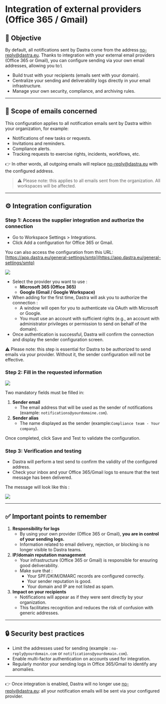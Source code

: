 # Integration of external providers (Office 365 / Gmail)

## 📌 Objective <a href="#objectif" id="objectif"></a>

By default, all notifications sent by Dastra come from the address no-reply@dastra.eu. Thanks to integration with your external email providers (Office 365 or Gmail), you can configure sending via your own email addresses, allowing you to:\


* Build trust with your recipients (emails sent with your domain).
* Centralize your sending and deliverability logs directly in your email infrastructure.
* Manage your own security, compliance, and archiving rules.

***

## 📩 Scope of emails concerned <a href="#perimetre-des-mails-concernes" id="perimetre-des-mails-concernes"></a>

This configuration applies to all notification emails sent by Dastra within your organization, for example:

* Notifications of new tasks or requests.
* Invitations and reminders.
* Compliance alerts.
* Tracking requests to exercise rights, incidents, workflows, etc.

👉 In other words, all outgoing emails will replace no-reply@dastra.eu with the configured address.

> ⚠️ Please note: this applies to all emails sent from the organization. All workspaces will be affected.

***

## ⚙️ Integration configuration <a href="#configuration-de-lintegration" id="configuration-de-lintegration"></a>

### Step 1: Access the supplier integration and authorize the connection

* Go to Workspace Settings > Integrations.
* Click Add a configuration for Office 365 or Gmail.

You can also access the configuration from this URL: [https://app.dastra.eu/general-settings/smtp](https://app.dastra.eu/general-settings/smtp)

![](<../../../.gitbook/assets/Capture d'écran 2025-09-19 110910.png>)

* Select the provider you want to use :
  * **Microsoft 365 (Office 365)**
  * **Google (Gmail / Google Workspace)**
* When adding for the first time, Dastra will ask you to authorize the connection :
  * A window will open for you to authenticate via OAuth with Microsoft or Google.
  * You must use an account with sufficient rights (e.g., an account with administrator privileges or permission to send on behalf of the domain).
* Once authentication is successful, Dastra will confirm the connection and display the sender configuration screen.

⚠️ Please note: this step is essential for Dastra to be authorized to send emails via your provider. Without it, the sender configuration will not be effective.

### Step 2: Fill in the requested information

![](<../../../.gitbook/assets/Capture d'écran 2025-09-19 111634.png>)

Two mandatory fields must be filled in:

1. **Sender email**
   * The email address that will be used as the sender of notifications (example: `notifications@yourdomaine.com`).
2. **Sender alias**
   * The name displayed as the sender (example:`Compliance team - Your company`).

Once completed, click Save and Test to validate the configuration.

### Step 3: Verification and testing

* Dastra will perform a test send to confirm the validity of the configured address.
* Check your inbox and your Office 365/Gmail logs to ensure that the test message has been delivered.

The message will look like this :

![](https://doc.dastra.eu/~gitbook/image?url=https%3A%2F%2F1301193153-files.gitbook.io%2F%7E%2Ffiles%2Fv0%2Fb%2Fgitbook-x-prod.appspot.com%2Fo%2Fspaces%252F-LvBxs22wUMicv9uWp6C-2584506019%252Fuploads%252FhyrKMIgfbDpIjYCWBGfJ%252Fimage.png%3Falt%3Dmedia%26token%3D1b54be65-be71-4723-877c-3ee444de40f1\&width=768\&dpr=4\&quality=100\&sign=e465d1ed\&sv=2)

***

## ✅ Important points to remember <a href="#points-importants-a-retenir" id="points-importants-a-retenir"></a>

1. **Responsibility for logs**
   * By using your own provider (Office 365 or Gmail), **you are in control of your sending logs.**
   * Information related to email delivery, rejection, or blocking is no longer visible to Dastra teams.
2. **IP/domain reputation management**
   * Your infrastructure (Office 365 or Gmail) is responsible for ensuring good deliverability.
   * Make sure that :
     * Your SPF/DKIM/DMARC records are configured correctly.
     * Your sender reputation is good.
     * Your domain and IP are not listed as spam.
3. **Impact on your recipients**
   * Notifications will appear as if they were sent directly by your organization.
   * This facilitates recognition and reduces the risk of confusion with generic addresses.

***

## 🔒 Security best practices <a href="#bonnes-pratiques-de-securite" id="bonnes-pratiques-de-securite"></a>

* Limit the addresses used for sending (example : `no-reply@yourdomain.com` or `notifications@yourdomain.com`).
* Enable multi-factor authentication on accounts used for integration.
* Regularly monitor your sending logs in Office 365/Gmail to identify any anomalies.

***

👉 Once integration is enabled, Dastra will no longer use no-reply@dastra.eu: all your notification emails will be sent via your configured provider.
